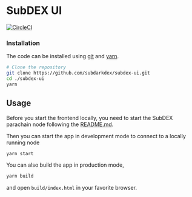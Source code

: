 # SubDEX UI

[![CircleCI](https://circleci.com/gh/subdarkdex/subdex-ui.svg?style=shield)](https://circleci.com/gh/subdarkdex/subdex-ui)

### Installation

The code can be installed using [git](https://git-scm.com/) and [yarn](https://yarnpkg.com/).

```bash
# Clone the repository
git clone https://github.com/subdarkdex/subdex-ui.git
cd ./subdex-ui
yarn
```

## Usage

Before you start the frontend locally, you need to start the SubDEX parachain node following the [README.md](https://github.com/subdarkdex/subdex-xc-network).

Then you can start the app in development mode to connect to a locally running node

```bash
yarn start
```

You can also build the app in production mode,

```bash
yarn build
```
and open `build/index.html` in your favorite browser.
